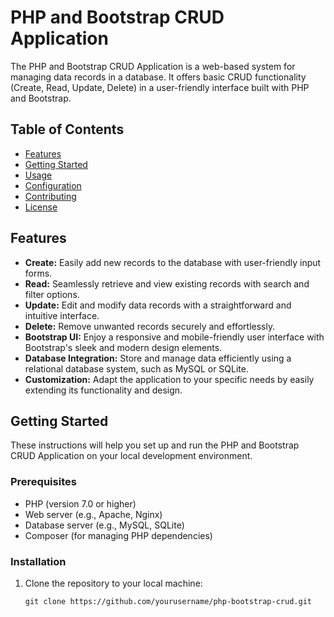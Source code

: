 # PHP and Bootstrap CRUD Application

The PHP and Bootstrap CRUD Application is a web-based system for managing data records in a database. It offers basic CRUD functionality (Create, Read, Update, Delete) in a user-friendly interface built with PHP and Bootstrap.

## Table of Contents

- [Features](#features)
- [Getting Started](#getting-started)
- [Usage](#usage)
- [Configuration](#configuration)
- [Contributing](#contributing)
- [License](#license)

## Features

- **Create:** Easily add new records to the database with user-friendly input forms.
- **Read:** Seamlessly retrieve and view existing records with search and filter options.
- **Update:** Edit and modify data records with a straightforward and intuitive interface.
- **Delete:** Remove unwanted records securely and effortlessly.
- **Bootstrap UI:** Enjoy a responsive and mobile-friendly user interface with Bootstrap's sleek and modern design elements.
- **Database Integration:** Store and manage data efficiently using a relational database system, such as MySQL or SQLite.
- **Customization:** Adapt the application to your specific needs by easily extending its functionality and design.

## Getting Started

These instructions will help you set up and run the PHP and Bootstrap CRUD Application on your local development environment.

### Prerequisites

- PHP (version 7.0 or higher)
- Web server (e.g., Apache, Nginx)
- Database server (e.g., MySQL, SQLite)
- Composer (for managing PHP dependencies)

### Installation

1. Clone the repository to your local machine:

   ```shell
   git clone https://github.com/yourusername/php-bootstrap-crud.git
